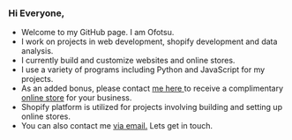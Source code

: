 ### Hi Everyone,

- Welcome to my GitHub page. I am Ofotsu.
- I work on projects in web development, shopify development and data analysis.
- I currently build and customize websites and online stores.
- I use a variety of programs including Python and JavaScript for my projects.
- As an added bonus, please contact <a href="https://osteino.com#contant" target="_parent"> me here </a> to receive a complimentary <a href="https://osteino.com#work" target="_parent"> online store</a> for your business.
- Shopify platform is utilized for projects involving building and setting up online stores.
- You can also contact me <a href="mailto:brysck@workmail.com" target="_blank"> via email.</a> Lets get in touch.
